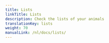 ```yaml
---
title: Lists
linkTitle: Lists
description: Check the lists of your animals
translationKey: lists
weight: 70
manualLink: /nl/docs/lists/
---
```

<script>
  window.location.href = "/nl/docs/lists/";
</script>
